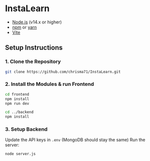 # InstaLearn

- [Node.js](https://nodejs.org/en/download/) (v14.x or higher)
- [npm](https://www.npmjs.com/get-npm) or [yarn](https://yarnpkg.com/getting-started/install)
- [Vite](https://vitejs.dev/guide/#scaffolding-your-first-vite-project)

## Setup Instructions

### 1. Clone the Repository

```bash
git clone https://github.com/chrisma71/InstaLearn.git
```

### 2. Install the Modules & run Frontend
```bash
cd frontend
npm install
npm run dev
```
```bash
cd ../backend
npm install
```
### 3. Setup Backend

Update the API keys in ```.env``` (MongoDB should stay the same)
Run the server:
```bash
node server.js
```
